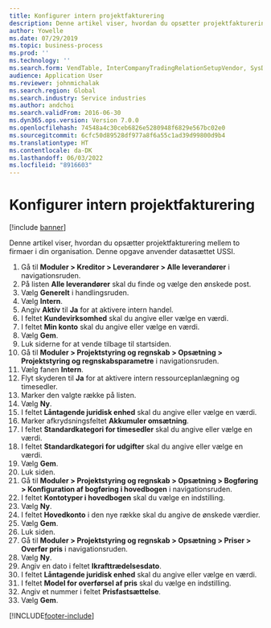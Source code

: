 ```yaml
---
title: Konfigurer intern projektfakturering
description: Denne artikel viser, hvordan du opsætter projektfakturering mellem to firmaer i din organisation.
author: Yowelle
ms.date: 07/29/2019
ms.topic: business-process
ms.prod: ''
ms.technology: ''
ms.search.form: VendTable, InterCompanyTradingRelationSetupVendor, SysDataAreaSelectLookup, ProjParameters, ProjPosting, ProjTransferPrice
audience: Application User
ms.reviewer: johnmichalak
ms.search.region: Global
ms.search.industry: Service industries
ms.author: andchoi
ms.search.validFrom: 2016-06-30
ms.dyn365.ops.version: Version 7.0.0
ms.openlocfilehash: 74548a4c30ceb6826e5280948f6829e567bc02e0
ms.sourcegitcommit: 6cfc50d89528df977a8f6a55c1ad39d99800d9b4
ms.translationtype: HT
ms.contentlocale: da-DK
ms.lasthandoff: 06/03/2022
ms.locfileid: "8916603"
---
```

# <a name="configure-intercompany-project-invoicing"></a>Konfigurer intern projektfakturering

[!include [banner](../../includes/banner.md)]

Denne artikel viser, hvordan du opsætter projektfakturering mellem to firmaer i din organisation. Denne opgave anvender datasættet USSI.

1. Gå til **Moduler > Kreditor > Leverandører > Alle leverandører** i navigationsruden.
2. På listen **Alle leverandører** skal du finde og vælge den ønskede post.
3. Vælg **Generelt** i handlingsruden.
4. Vælg **Intern**.
5. Angiv **Aktiv** til **Ja** for at aktivere intern handel.
6. I feltet **Kundevirksomhed** skal du angive eller vælge en værdi.
7. I feltet **Min konto** skal du angive eller vælge en værdi.
8. Vælg **Gem**.
9. Luk siderne for at vende tilbage til startsiden.
10. Gå til **Moduler > Projektstyring og regnskab > Opsætning > Projektstyring og regnskabsparametre** i navigationsruden.
11. Vælg fanen **Intern**.
12. Flyt skyderen til **Ja** for at aktivere intern ressourceplanlægning og timesedler.
13. Marker den valgte række på listen.
14. Vælg **Ny**.
15. I feltet **Låntagende juridisk enhed** skal du angive eller vælge en værdi.
16. Marker afkrydsningsfeltet **Akkumuler omsætning**.
17. I feltet **Standardkategori for timesedler** skal du angive eller vælge en værdi.
18. I feltet **Standardkategori for udgifter** skal du angive eller vælge en værdi.
19. Vælg **Gem**.
20. Luk siden.
21. Gå til **Moduler > Projektstyring og regnskab > Opsætning > Bogføring > Konfiguration af bogføring i hovedbogen** i navigationsruden.
22. I feltet **Kontotyper i hovedbogen** skal du vælge en indstilling.
23. Vælg **Ny**.
24. I feltet **Hovedkonto** i den nye række skal du angive de ønskede værdier.
25. Vælg **Gem**.
26. Luk siden.
27. Gå til **Moduler > Projektstyring og regnskab > Opsætning > Priser > Overfør pris** i navigationsruden.
28. Vælg **Ny**.
29. Angiv en dato i feltet **Ikrafttrædelsesdato**.
30. I feltet **Låntagende juridisk enhed** skal du angive eller vælge en værdi.
31. I feltet **Model for overførsel af pris** skal du vælge en indstilling.
32. Angiv et nummer i feltet **Prisfastsættelse**.
33. Vælg **Gem**.



[!INCLUDE[footer-include](../../includes/footer-banner.md)]